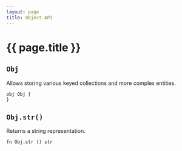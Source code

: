 ```yaml
---
layout: page
title: Object API
---
```


# {{ page.title }}

## `Obj`
Allows storing various keyed collections and more complex entities.

```the
obj Obj {
}
```

## `Obj.str()`
Returns a string representation.

```the
fn Obj.str () str
```
